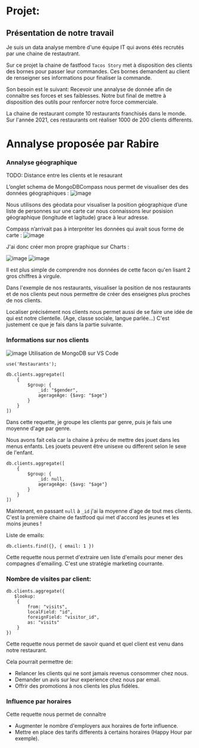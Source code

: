 # Projet:

## Présentation de notre travail

Je suis un data analyse membre d'une équipe IT qui avons étés recrutés par une chaine de restautrant.

Sur ce projet la chaine de fastfood `Tacos Story` met à disposition des clients des bornes pour passer leur commandes. Ces bornes demandent au client de renseigner ses informations pour finaliser la commande.

Son besoin est le suivant:
Recevoir une annalyse de donnée afin de connaître ses forces et ses faiblesses. Notre but final de mettre à disposition des outils pour renforcer notre force commerciale.

La chaine de restaurant compte 10 restaurants franchisés dans le monde.
Sur l'année 2021, ces restaurants ont réaliser 1000 de 200 clients differents.

# Annalyse proposée par Rabire

### Annalyse géographique

TODO: Distance entre les clients et le resaurant

L’onglet schema de MongoDBCompass nous permet de visualiser des des données géographiques :
![image](https://user-images.githubusercontent.com/49844846/148931334-a82589c4-42da-4757-971a-0f1830a0340e.png)

Nous utilisons des géodata pour visualiser la position géographique d’une liste de personnes sur une carte car nous connaissons leur posision géographique (longitude et lagitude) grace à leur adresse.

Compass n’arrivait pas à interpréter les données qui avait sous forme de carte :
![image](https://user-images.githubusercontent.com/49844846/148931399-2384e162-4f8e-4f56-bedf-9797b0142426.png)

J'ai donc créer mon propre graphique sur Charts :

![image](https://user-images.githubusercontent.com/49844846/148931483-affff60b-bef1-468f-8f33-a9e060a4282a.png)
![image](https://user-images.githubusercontent.com/49844846/148931503-10d688dd-f3b7-409a-888c-ef31a5568988.png)

Il est plus simple de comprendre nos données de cette facon qu'en lisant 2 gros chiffres à virgule.

Dans l'exemple de nos restaurants, visualiser la position de nos restaurants et de nos clients peut nous permettre de créer des enseignes plus proches de nos clients.

Localiser précisément nos clients nous permet aussi de se faire une idée de qui est notre clientelle. (Age, classe sociale, langue parlée...) C'est justement ce que je fais dans la partie suivante.

### Informations sur nos clients

![image](https://user-images.githubusercontent.com/49844846/149315473-b7555e69-06a8-41fc-96e0-292d6f2140df.png)
Utilisation de MongoDB sur VS Code

```
use('Restaurants');

db.clients.aggregate([
    {
        $group: {
            _id: "$gender",
            agerageAge: {$avg: "$age"}
        }
    }
])
```

Dans cette requette, je groupe les clients par genre, puis je fais une moyenne d'age par genre.

Nous avons fait cela car la chaine à prévu de mettre des jouet dans les menus enfants. Les jouets peuvent être unisexe ou different selon le sexe de l'enfant.

```
db.clients.aggregate([
    {
        $group: {
            _id: null,
            agerageAge: {$avg: "$age"}
        }
    }
])
```

Maintenant, en passant `null` à `_id` j'ai la moyenne d'age de tout mes clients. C'est la première chaine de fastfood qui met d'accord les jeunes et les moins jeunes !

Liste de emails:

```
db.clients.find({}, { email: 1 })
```

Cette requette nous permet d'extraire uen liste d'emails pour mener des compagnes d'emailing. C'est une stratégie marketing courrante.

### Nombre de visites par client:

```
db.clients.aggregate({
   $lookup:
    {
        from: "visits",
        localField: "id",
        foreignField: "visitor_id",
        as: "visits"
    }
})
```

Cette requette nous permet de savoir quand et quel client est venu dans notre restaurant.

Cela pourrait permettre de:

- Relancer les clients qui ne sont jamais revenus consommer chez nous.
- Demander un avis sur leur experience chez nous par email.
- Offrir des promotions à nos clients les plus fidèles.

### Influence par horaires

Cette requette nous permet de connaître

- Augmenter le nombre d'employers aux horaires de forte influence.
- Mettre en place des tarifs differents à certains horaires (Happy Hour par exemple).
